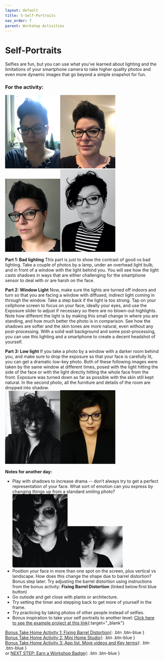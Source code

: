 ```yaml
---
layout: default
title: 5-Self-Portraits
nav_order: 7
parent: Workshop Activities
---
```

# Self-Portraits
Selfies are fun, but you can use what you’ve learned about lighting and the limitations of your smartphone camera to take higher quality photos and even more dynamic images that go beyond a simple snapshot for fun.

### For the activity:
<img src="images//photo-self-01.jpeg" style="width:180px;" alt=selfie example><img src="images//photo-self-02.jpeg" style="width:180px;" alt=selfie example><img src="images//photo-self-04.jpeg" style="width:180px;" alt=selfie example><img src="images//photo-self-03.jpeg" style="width:180px;" alt=selfie example><br>

**Part 1: Bad lighting** This part is just to show the contrast of good vs bad lighting. Take a couple of photos by a lamp, under an overhead light bulb, and in front of a window with the light behind you. You will see how the light casts shadows in ways that are either challenging for the smartphone sensor to deal with or are harsh on the face.

**Part 2: Window Light** Now, make sure the lights are turned off indoors and turn so that you are facing a window with diffused, indirect light coming in through the window. Take a step back if the light is too strong. Tap on your cellphone screen to focus on your face, ideally your eyes, and use the Exposure slider to adjust if necessary so there are no blown-out highlights. Note how different the light is by making this small change in where you are standing, and how much better the photo is in comparison. See how the shadows are softer and the skin tones are more natural, even without any post-processing. With a solid wall background and some post-processing, you can use this lighting and a smartphone to create a decent headshot of yourself.

**Part 3: Low light** If you take a photo by a window with a darker room behind you, and make sure to drop the exposure so that your face is carefully lit, you can get a dramatic low-key photo. Both of these following images were taken by the same window at different times, posed with the light hitting the side of the face or with the light directly hitting the whole face from the front. Exposure was turned down as far as possible with the skin still kept natural. In the second photo, all the furniture and details of the room are dropped into shadow. <br>
<img src="images//photo-self-06.jpeg" style="width:180px;" alt=selfie example><img src="images//photo-self-05.jpeg" style="width:180px;" alt=selfie example>

**Notes for another day:**
- Play with shadows to increase drama -- don’t always try to get a perfect representation of your face. What sort of emotion can you express by changing things up from a standard smiling photo?<img src="images//photo-self-07.jpeg" style="width:180px;" alt=selfie example><img src="images//photo-self-08.jpeg" style="width:180px;" alt=selfie example><br>
- Position your face in more than one spot on the screen, plus vertical vs landscape. How does this change the shape due to barrel distortion? Bonus step later: Try adjusting the barrel distortion using instructions from the bonus activity: **Fixing Barrel Distortion** (linked below:first blue button)
- Go outside and get close with plants or architecture.
- Try setting the timer and stepping back to get more of yourself in the frame.
- Try practicing by taking photos of other people instead of selfies.
- Bonus inspiration to take your self portraits to another level:   [Click here to see the example project at this link](https://www.myclickmagazine.com/selfies-from-above/){:target="_blank"}


[Bonus Take Home Activity 1: Fixing Barrel Distortion](barrel-distortion.html){: .btn .btn-blue }<br>
[Bonus Take Home Activity 2: Mini Home Studio](home-studio.html){: .btn .btn-blue }<br>
[Bonus Take Home Activity 3: App list. More videos and Key terms](more.html){: .btn .btn-blue }<br>
or 
[NEXT STEP: Earn a Workshop Badge](informal-credentials.html){: .btn .btn-blue }
